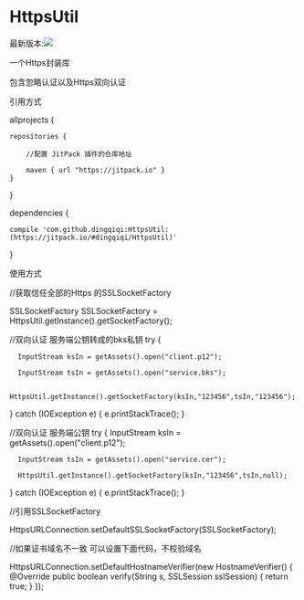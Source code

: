 # HttpsUtil

最新版本:[![](https://jitpack.io/v/dingqiqi/HttpsUtil.svg)](https://jitpack.io/#dingqiqi/HttpsUtil)

一个Https封装库

包含忽略认证以及Https双向认证

引用方式

allprojects {

    repositories {
    
        //配置 JitPack 插件的仓库地址
        
        maven { url "https://jitpack.io" }
    }
    
}

dependencies {

    compile 'com.github.dingqiqi:HttpsUtil:(https://jitpack.io/#dingqiqi/HttpsUtil)'
    
}

  使用方式

  //获取信任全部的Https 的SSLSocketFactory
  
  SSLSocketFactory SSLSocketFactory = HttpsUtil.getInstance().getSocketFactory();

  //双向认证 服务端公钥转成的bks私钥
  try {
  
      InputStream ksIn = getAssets().open("client.p12");
      
      InputStream tsIn = getAssets().open("service.bks");

      HttpsUtil.getInstance().getSocketFactory(ksIn,"123456",tsIn,"123456");
      
  } catch (IOException e) {
      e.printStackTrace();
  }

  //双向认证 服务端公钥
  try {
      InputStream ksIn = getAssets().open("client.p12");
      
      InputStream tsIn = getAssets().open("service.cer");

      HttpsUtil.getInstance().getSocketFactory(ksIn,"123456",tsIn,null);
      
  } catch (IOException e) {
      e.printStackTrace();
  }

  //引用SSLSocketFactory
  
  HttpsURLConnection.setDefaultSSLSocketFactory(SSLSocketFactory);

  //如果证书域名不一致  可以设置下面代码，不校验域名
  
  HttpsURLConnection.setDefaultHostnameVerifier(new HostnameVerifier() {
      @Override
      public boolean verify(String s, SSLSession sslSession) {
          return true;
      }
  });
